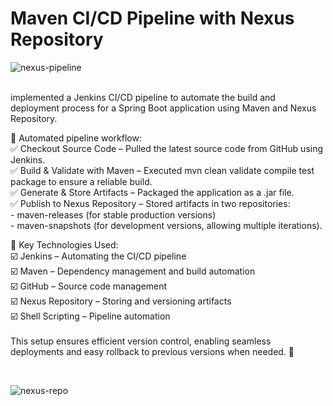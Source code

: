 # Maven CI/CD Pipeline with Nexus Repository

![nexus-pipeline](https://github.com/user-attachments/assets/17254150-22c2-4519-9268-e90645c1a9f8)

<br />
implemented a Jenkins CI/CD pipeline to automate the build and deployment process for a Spring Boot application using Maven and Nexus Repository.  

🔹 Automated pipeline workflow:  
✅ Checkout Source Code – Pulled the latest source code from GitHub using Jenkins.  
✅ Build & Validate with Maven – Executed mvn clean validate compile test package to ensure a reliable build.  
✅ Generate & Store Artifacts – Packaged the application as a .jar file.  
✅ Publish to Nexus Repository – Stored artifacts in two repositories:  
          - maven-releases (for stable production versions)  
          - maven-snapshots (for development versions, allowing multiple iterations). 

          
🔹 Key Technologies Used:  
☑️ Jenkins – Automating the CI/CD pipeline  
☑️ Maven – Dependency management and build automation  
☑️ GitHub – Source code management  
☑️ Nexus Repository – Storing and versioning artifacts  
☑️ Shell Scripting – Pipeline automation  
<br />
This setup ensures efficient version control, enabling seamless deployments and easy rollback to previous versions when needed. 🚀  

<br />

![nexus-repo](https://github.com/user-attachments/assets/c0548b7c-fb3e-4094-a45f-c1647ee65d1a)

